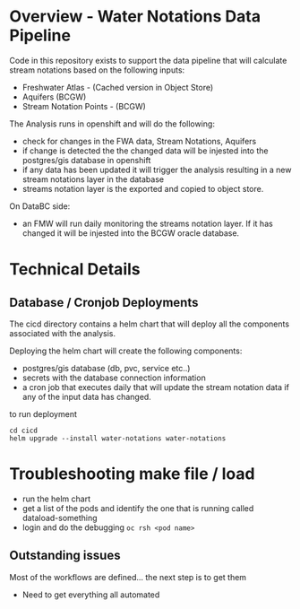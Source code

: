 # Overview - Water Notations Data Pipeline

Code in this repository exists to support the data pipeline that will calculate
stream notations based on the following inputs:
* Freshwater Atlas - (Cached version in Object Store)
* Aquifers (BCGW)
* Stream Notation Points - (BCGW)

The Analysis runs in openshift and will do the following:
* check for changes in the FWA data, Stream Notations, Aquifers
* if change is detected the the changed data will be injested into the
   postgres/gis database in openshift
* if any data has been updated it will trigger the analysis resulting in a
  new stream notations layer in the database
* streams notation layer is the exported and copied to object store.

On DataBC side:
* an FMW will run daily monitoring the streams notation layer.  If it has
  changed it will be injested into the BCGW oracle database.

# Technical Details

## Database / Cronjob Deployments

The cicd directory contains a helm chart that will deploy all the components
associated with the analysis.

Deploying the helm chart will create the following components:
* postgres/gis database (db, pvc, service etc..)
* secrets with the database connection information
* a cron job that executes daily that will update the stream notation data
  if any of the input data has changed.

to run deployment

```
cd cicd
helm upgrade --install water-notations water-notations
```


# Troubleshooting make file / load

* run the helm chart
* get a list of the pods and identify the one that is running called dataload-something
* login and do the debugging
`oc rsh <pod name>`


## Outstanding issues

Most of the workflows are defined... the next step is to get them
* Need to get everything all automated

